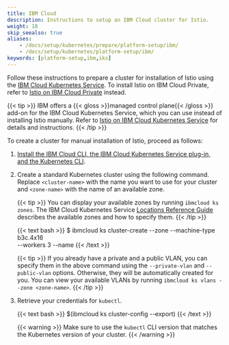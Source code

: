 ```yaml
---
title: IBM Cloud
description: Instructions to setup an IBM Cloud cluster for Istio.
weight: 18
skip_seealso: true
aliases:
    - /docs/setup/kubernetes/prepare/platform-setup/ibm/
    - /docs/setup/kubernetes/platform-setup/ibm/
keywords: [platform-setup,ibm,iks]
---
```


Follow these instructions to prepare a cluster for installation
of Istio using the [IBM Cloud Kubernetes Service](https://cloud.ibm.com/docs/containers?topic=containers-getting-started).
To install Istio on IBM Cloud Private, refer to
[Istio on IBM Cloud Private](https://www.ibm.com/support/knowledgecenter/en/SSBS6K_3.1.2/manage_cluster/istio.html)
instead.

{{< tip >}}
IBM offers a {{< gloss >}}managed control plane{{< /gloss >}} add-on for the IBM Cloud Kubernetes Service,
which you can use instead of installing Istio manually.
Refer to [Istio on IBM Cloud Kubernetes Service](https://cloud.ibm.com/docs/containers?topic=containers-istio)
for details and instructions.
{{< /tip >}}

To create a cluster for manual installation of Istio, proceed as follows:

1.  [Install the IBM Cloud CLI, the IBM Cloud Kubernetes Service plug-in, and the Kubernetes CLI](https://cloud.ibm.com/docs/containers?topic=containers-cs_cli_install).

1.  Create a standard Kubernetes cluster using the following command.
    Replace `<cluster-name>` with the name you want to use for your cluster and `<zone-name>` with the name of an
    available zone.

    {{< tip >}}
    You can display your available zones by running `ibmcloud ks zones`.
    The IBM Cloud Kubernetes Service [Locations Reference Guide](https://cloud.ibm.com/docs/containers?topic=containers-regions-and-zones)
    describes the available zones and how to specify them.
    {{< /tip >}}

    {{< text bash >}}
    $ ibmcloud ks cluster-create --zone <zone-name> --machine-type b3c.4x16 \
      --workers 3 --name <cluster-name>
    {{< /text >}}

    {{< tip >}}
    If you already have a private and a public VLAN, you can specify them in the above command
    using the `--private-vlan` and `--public-vlan` options. Otherwise, they will be automatically created for you.
    You can view your available VLANs by running `ibmcloud ks vlans --zone <zone-name>`.
    {{< /tip >}}

1. Retrieve your credentials for `kubectl`.

    {{< text bash >}}
    $(ibmcloud ks cluster-config <cluster-name> --export)
    {{< /text >}}

    {{< warning >}}
    Make sure to use the `kubectl` CLI version that matches the Kubernetes version of your cluster.
    {{< /warning >}}

